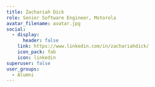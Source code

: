 ```yaml
---
title: Zachariah Dick
role: Senior Software Engineer, Motorola
avatar_filename: avatar.jpg
social:
  - display:
      header: false
    link: https://www.linkedin.com/in/zachariahdick/
    icon_pack: fab
    icon: linkedin
superuser: false
user_groups:
  - Alumni
---
```

